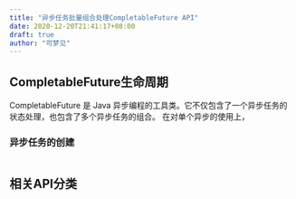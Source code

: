 ```yaml
---
title: "异步任务批量组合处理CompletableFuture API"
date: 2020-12-20T21:41:17+08:00
draft: true
author: "可梦见"
---
```


## CompletableFuture生命周期
CompletableFuture 是 Java 异步编程的工具类。它不仅包含了一个异步任务的状态处理，也包含了多个异步任务的组合。
在对单个异步的使用上，
### 异步任务的创建
```java

```

## 相关API分类
